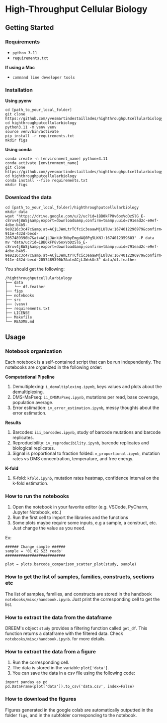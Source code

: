 # High-Throughput Cellular Biology

## Getting Started
### Requirements
- `python 3.11`
- `requirements.txt`

**If using a Mac**

- `command line developer tools`

### Installation

**Using pyenv**

```
cd [path_to_your_local_folder]
git clone https://github.com/yvesmartindestaillades/highthroughputcellularbiology
cd highthroughputcellularbiology
python3.11 -m venv venv
source venv/bin/activate
pip install -r requirements.txt
mkdir figs
```

**Using conda**

```
conda create -n [environment_name] python=3.11
conda activate [environment_name]
git clone https://github.com/yvesmartindestaillades/highthroughputcellularbiology
cd highthroughputcellularbiology
conda install --file requirements.txt
mkdir figs
```

### Download the data
```
cd [path_to_your_local_folder]/highthroughputcellularbiology
mkdir data
wget "https://drive.google.com/u/2/uc?id=1BB0kFP8v6oxVoDzSlG_E-c8rxv4jBWSj&amp;export=download&amp;confirm=t&amp;uuid=791ead2c-e9ef-4dbe-b4b5-9e9216c3c47c&amp;at=ACjLJWmLtrTCfcic3eaawMjLUlUw:1674012296979&confirm=t&uuid=9c0d55e2-911e-432d-becd-2057489390b7&at=ACjLJWnkUr3NbyEmgdAQ0Pg5LKNJ:1674012359603" -P data
mv "data/uc?id=1BB0kFP8v6oxVoDzSlG_E-c8rxv4jBWSj&amp;export=download&amp;confirm=t&amp;uuid=791ead2c-e9ef-4dbe-b4b5-9e9216c3c47c&amp;at=ACjLJWmLtrTCfcic3eaawMjLUlUw:1674012296979&confirm=t&uuid=9c0d55e2-911e-432d-becd-2057489390b7&at=ACjLJWnkUr3" data/df.feather
```

You should get the following:
```
/highthroughputcellularbiology
├── data
│   └── df.feather
├── figs
├── notebooks
├── src
├── (venv)
├── requirements.txt
├── LICENSE
├── Makefile
└── README.md
```

## Usage

### Notebook organization

Each notebook is a self-contained script that can be run independently. The notebooks are organized in the following order:

**Computational Pipeline**
1. Demultiplexing: `i_demultiplexing.ipynb`, keys values and plots about the demultiplexing. 
2. DMS-MaPseq: `ii_DMSMaPseq.ipynb`, mutations per read, base coverage, population average.
3. Error estimation: `iv_error_estimation.ipynb`, messy thoughts about the error estimation.

**Results**
1. Barcodes: `iii_barcodes.ipynb`, study of barcode mutations and barcode replicates.
2. Reproducibility: `iv_reproducibility.ipynb`, barcode replicates and biological replicates.
3. Signal is proportional to fraction folded: `v_proportional.ipynb`, mutation rates vs DMS concentration, temperature, and free energy.

**K-fold**
1. K-fold: `kfold.ipynb`, mutation rates heatmap, confidence interval on the k-fold estimation.

### How to run the notebooks
1. Open the notebook in your favorite editor (e.g. VSCode, PyCharm, Jupyter Notebook, etc.)
2. Run the first cell to import the libraries and the functions
3. Some plots maybe require some inputs, e.g a sample, a construct, etc. Just change the value as you need.

Ex: 

```
###### Change sample ######
sample = '01_02_S23_reads'   
###########################    

plot = plots.barcode_comparison_scatter_plot(study, sample)
```
### How to get the list of samples, families, constructs, sections etc
The list of samples, families, and constructs are stored in the handbook `notebooks/misc/handbook.ipynb`. Just print the corresponding cell to get the list.

### How to extract the data from the dataframe
DREEM's object `study` provides a filtering function called `get_df`. This function returns a dataframe with the filtered data. Check `notebooks/misc/handbook.ipynb`. for more details.

### How to extract the data from a figure
1. Run the corresponding cell.
2. The data is stored in the variable `plot['data']`.
3. You can save the data in a csv file using the following code:

```
import pandas as pd
pd.DataFrame(plot['data']).to_csv('data.csv', index=False)
```

### How to download the figures
Figures generated in the google colab are automatically outputted in the folder `figs`, and in the subfolder corresponding to the notebook.
